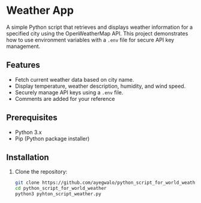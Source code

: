 # Weather App
A simple Python script that retrieves and displays weather information for a specified city using the OpenWeatherMap API. This project demonstrates how to use environment variables with a `.env` file for secure API key management.

## Features
- Fetch current weather data based on city name.
- Display temperature, weather description, humidity, and wind speed.
- Securely manage API keys using a `.env` file.
- Comments are added for your reference

## Prerequisites
- Python 3.x
- Pip (Python package installer)

## Installation
1. Clone the repository:

   ```bash
   git clone https://github.com/ayegwalo/python_script_for_world_weather.git
   cd python_script_for_world_weather
   python3 pyhton_script_weather.py
